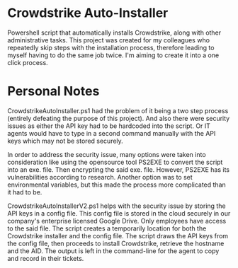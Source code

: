 # Crowdstrike Auto-Installer
 Powershell script that automatically installs Crowdstrike, along with other administrative tasks. This project was created for my colleagues who repeatedly skip steps with the installation process, therefore leading to myself having to do the same job twice. 
 I'm aiming to create it into a one click process.

# Personal Notes
CrowdstrikeAutoInstaller.ps1 had the problem of it being a two step process (entirely defeating the purpose of this project). And also there were security issues as either the API key had to be hardcoded into the script. Or IT agents would have to type in a second command manually with the API keys which may not be stored securely.

In order to address the security issue, many options were taken into consideration like using the opensource tool PS2EXE to convert the script into an exe. file. Then encrypting the said exe. file. However, PS2EXE has its vulnerabilities according to research.
Another option was to set environmental variables, but this made the process more complicated than it had to be.

CrowdstrikeAutoInstallerV2.ps1 helps with the security issue by storing the API keys in a config file. This config file is stored in the cloud securely in our company's enterprise licensed Google Drive. Only employees have access to the said file.
The script creates a temporarily location for both the Crowdstrike installer and the config file. The script draws the API keys from the config file, then proceeds to install Crowdstrike, retrieve the hostname and the AID. The output is left in the command-line for the agent to copy and record in their tickets.